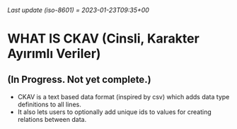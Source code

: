 ###### Last update (iso-8601) = 2023-01-23T09:35+00

# WHAT IS CKAV (Cinsli, Karakter Ayırımlı Veriler)
## (In Progress. Not yet complete.)

* CKAV is a text based data format (inspired by csv) which adds data type 
definitions to all lines.
* It also lets users to optionally add unique ids to values for creating
relations between data.
